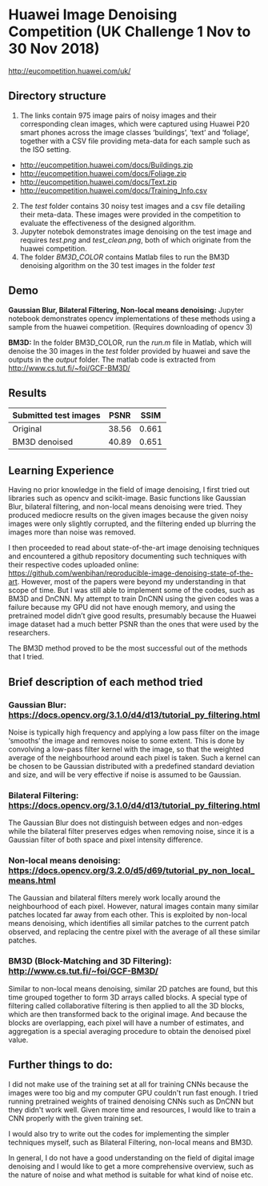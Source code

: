 # Huawei Image Denoising Competition (UK Challenge 1 Nov to 30 Nov 2018) #
http://eucompetition.huawei.com/uk/ 

## Directory structure ##
1. The links contain 975 image pairs of noisy images and their corresponding clean images, which were captured using Huawei P20 smart phones across the image classes ‘buildings’, ‘text’ and ‘foliage’, together with a CSV file providing meta-data for each sample such as the ISO setting. 
- http://eucompetition.huawei.com/docs/Buildings.zip
- http://eucompetition.huawei.com/docs/Foliage.zip
- http://eucompetition.huawei.com/docs/Text.zip
- http://eucompetition.huawei.com/docs/Training_Info.csv
2. The *test* folder contains 30 noisy test images and a csv file detailing their meta-data. These images were provided in the competition to evaluate the effectiveness of the designed algorithm.
3. Jupyter notebok demonstrates image denoising on the test image and requires *test.png* and *test_clean.png*, both of which originate from the huawei competition.
4. The folder *BM3D_COLOR* contains Matlab files to run the BM3D denoising algorithm on the 30 test images in the folder *test*
 
## Demo ##
**Gaussian Blur, Bilateral Filtering, Non-local means denoising:**
Jupyter notebook demonstrates opencv implementations of these methods using a sample from the huawei competition. (Requires downloading of opencv 3)

**BM3D:**
In the folder BM3D_COLOR, run the *run.m* file in Matlab, which will denoise the 30 images in the *test* folder provided by huawei and save the outputs in the *output* folder. The matlab code is extracted from http://www.cs.tut.fi/~foi/GCF-BM3D/ 
 
## Results ##
|Submitted test  images| PSNR| SSIM|
|----------------------|------|---------|
Original | 38.56| 0.661|
BM3D denoised| 40.89| 0.651|
 
## Learning Experience ##
Having no prior knowledge in the field of image denoising, I first tried out libraries such as opencv and scikit-image. Basic functions like Gaussian Blur, bilateral filtering, and non-local means denoising were tried. They produced mediocre results on the given images because the given noisy images were only slightly corrupted, and the filtering ended up blurring the images more than noise was removed.
 
I then proceeded to read about state-of-the-art image denoising techniques and encountered a github repository documenting such techniques with their respective codes uploaded online: https://github.com/wenbihan/reproducible-image-denoising-state-of-the-art. However, most of the papers were beyond my understanding in that scope of time. But I was still able to implement some of the codes, such as BM3D and DnCNN. My attempt to train DnCNN using the given codes was a failure because my GPU did not have enough memory, and using the pretrained model didn’t give good results, presumably because the Huawei image dataset had a much better PSNR than the ones that were used by the researchers.
 
The BM3D method proved to be the most successful out of the methods that I tried.
 
## Brief description of each method tried ##
### Gaussian Blur: https://docs.opencv.org/3.1.0/d4/d13/tutorial_py_filtering.html ###
Noise is typically high frequency and applying a low pass filter on the image ‘smooths’ the image and removes noise to some extent. This is done by convolving a low-pass filter kernel with the image, so that the weighted average of the neighbourhood around each pixel is taken. Such a kernel can be chosen to be Gaussian distributed with a predefined standard deviation and size, and will be very effective if noise is assumed to be Gaussian.

### Bilateral Filtering: https://docs.opencv.org/3.1.0/d4/d13/tutorial_py_filtering.html ###
The Gaussian Blur does not distinguish between edges and non-edges while the bilateral filter preserves edges when removing noise, since it is a Gaussian filter of both space and pixel intensity difference.

### Non-local means denoising: https://docs.opencv.org/3.2.0/d5/d69/tutorial_py_non_local_means.html ###
The Gaussian and bilateral filters merely work locally around the neighbourhood of each pixel. However, natural images contain many similar patches located far away from each other. This is exploited by non-local means denoising, which identifies all similar patches to the current patch observed, and replacing the centre pixel with the average of all these similar patches.

### BM3D (Block-Matching and 3D Filtering): http://www.cs.tut.fi/~foi/GCF-BM3D/ ###
Similar to non-local means denoising, similar 2D patches are found, but this time grouped together to form 3D arrays called blocks. A special type of filtering called collaborative filtering is then applied to all the 3D blocks, which are then transformed back to the original image. And because the blocks are overlapping, each pixel will have a number of estimates, and aggregation is a special averaging procedure to obtain the denoised pixel value.

 
## Further things to do: ##
I did not make use of the training set at all for training CNNs because the images were too big and my computer GPU couldn't run fast enough. I tried running pretrained weights of trained denoising CNNs such as DnCNN but they didn't work well. Given more time and resources, I would like to train a CNN properly with the given training set.

I would also try to write out the codes for implementing the simpler techniques myself, such as Bilateral Filtering, non-local means and BM3D. 

In general, I do not have a good understanding on the field of digital image denoising and I would like to get a more comprehensive overview, such as the nature of noise and what method is suitable for what kind of noise etc.
